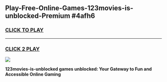 
## Play-Free-Online-Games-123movies-is-unblocked-Premium #4afh6
<h3>
<a href="https://premium.freeplayer.one?title=123movies-is-unblocked&ref=8M">CLICK TO PLAY</a></h3>
<hr>

<h3>
<a href="https://premium.freeplayer.one?title=123movies-is-unblocked&ref=8M">CLICK 2 PLAY</a>
  
</h3>

<a href="https://premium.freeplayer.one?title=123movies-is-unblocked&ref=8M"><img src="https://clearcache.store/games.png"></a>


**123movies-is-unblocked games unblocked: Your Gateway to Fun and Accessible Online Gaming**
